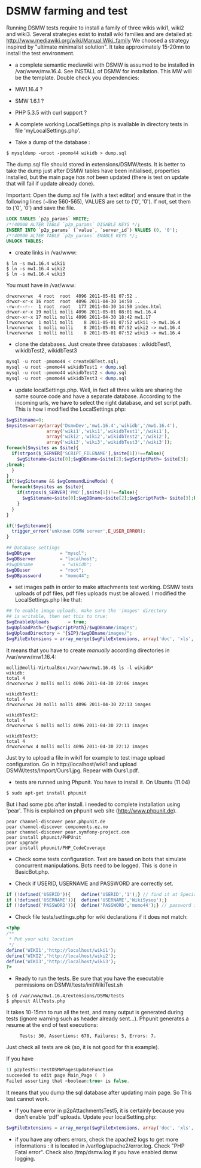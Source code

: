 # DSMW farming and test

Running DSMW tests require to install a family of three wikis wiki1,
wiki2 and wiki3.  Several strategies exist to install wiki families
and are detailed at: http://www.mediawiki.org/wiki/Manual:Wiki_family
We choosed a strategy inspired by "ultimate minimalist solution". It
take approximately 15-20mn to install the test environment.

* a complete semantic mediawiki with DSMW is assumed to be installed
in /var/www/mw.16.4. See INSTALL of DSMW for installation. This MW
will be the template.  Double check you dependencies:
* MW1.16.4 ?
* SMW 1.6.1 ?
* PHP 5.3.5 with curl support ?

* A complete working LocalSettings.php is available in directory
tests in file 'myLocalSettings.php'.

* Take a dump of the database :
```
$ mysqldump -uroot -pmomo44 wikidb > dump.sql
```

The dump.sql file should stored in extensions/DSMW/tests. It is better
to take the dump just after DSMW tables have been initialised,
properties installed, but the main page *has not* been updated (there
is test on update that will fail if update already done).

Important: Open the dump.sql file (with a text editor) and ensure that
in the following lines (~line 560-565), VALUES are set to ('0',
'0'). If not, set them to ('0', '0') and save the file.

``` SQL
LOCK TABLES `p2p_params` WRITE;
/*!40000 ALTER TABLE `p2p_params` DISABLE KEYS */;
INSERT INTO `p2p_params` (`value`, `server_id`) VALUES (0, '0');
/*!40000 ALTER TABLE `p2p_params` ENABLE KEYS */;
UNLOCK TABLES;
```

* create links in /var/www:

```shell
$ ln -s mw1.16.4 wiki1
$ ln -s mw1.16.4 wiki2
$ ln -s mw1.16.4 wiki3
```

You must have in /var/www:

```shell
drwxrwxrwx  4 root  root  4096 2011-05-01 07:52 .
drwxr-xr-x 16 root  root  4096 2011-04-30 14:50 ..
-rw-r--r--  1 root  root   177 2011-04-30 14:50 index.html
drwxr-xr-x 19 molli molli 4096 2011-05-01 08:01 mw1.16.4
drwxr-xr-x 17 molli molli 4096 2011-04-30 18:42 mw1.17
lrwxrwxrwx  1 molli molli    8 2011-05-01 07:52 wiki1 -> mw1.16.4
lrwxrwxrwx  1 molli molli    8 2011-05-01 07:52 wiki2 -> mw1.16.4
lrwxrwxrwx  1 molli molli    8 2011-05-01 07:52 wiki3 -> mw1.16.4
```

* clone the databases. Just create three databases : wikidbTest1, wikidbTest2, wikidbTest3
```sql
mysql -u root -pmomo44 < createDBTest.sql;
mysql -u root -pmomo44 wikidbTest1 < dump.sql
mysql -u root -pmomo44 wikidbTest2 < dump.sql
mysql -u root -pmomo44 wikidbTest3 < dump.sql
```

* update localSettings.php. Well, in fact all three wikis are sharing
the same source code and have a separate database. According to the
incoming urls, we have to select the right database, and set script path.
This is how i modified the LocalSettings.php:

```php
$wgSitename=0;
$mysites=array(array('DsmwDev','mw1.16.4','wikidb','/mw1.16.4'),
               array('wiki1','wiki1','wikidbTest1','/wiki1'),
               array('wiki2','wiki2','wikidbTest2','/wiki2'),
               array('wiki3','wiki3','wikidbTest3','/wiki3'));
foreach($mysites as $site){
  if(strpos($_SERVER['SCRIPT_FILENAME'],$site[1])!==false){
    $wgSitename=$site[0];$wgDBname=$site[2];$wgScriptPath= $site[3];
;break;
  }
}
if(!$wgSitename && $wgCommandLineMode) {
  foreach($mysites as $site){
    if(strpos($_SERVER['PWD'],$site[1])!==false){
      $wgSitename=$site[0];$wgDBname=$site[2];$wgScriptPath= $site[3];break;
    }
  }
}

if(!$wgSitename){
  trigger_error('unknown DSMW server',E_USER_ERROR);
}

## Database settings
$wgDBtype           = "mysql";
$wgDBserver         = "localhost";
#$wgDBname           = "wikidb";
$wgDBuser           = "root";
$wgDBpassword       = "momo44";
```

* set images path in order to make attachments test working. DSMW
tests uploads of pdf files, pdf files uploads must be allowed. I
modified the LocalSettings.php like that:

```php
## To enable image uploads, make sure the 'images' directory
## is writable, then set this to true:
$wgEnableUploads       = true;
$wgUploadPath="{$wgScriptPath}/$wgDBname/images";
$wgUploadDirectory = "{$IP}/$wgDBname/images/";
$wgFileExtensions = array_merge($wgFileExtensions, array('doc', 'xls', 'mpp', 'pdf','ppt','xlsx','jpg','tiff'));
```

It means that you have to create *manually* according directories in
/var/www/mw1.16.4:

```
molli@molli-VirtualBox:/var/www/mw1.16.4$ ls -l wikidb*
wikidb:
total 4
drwxrwxrwx 2 molli molli 4096 2011-04-30 22:06 images

wikidbTest1:
total 4
drwxrwxrwx 20 molli molli 4096 2011-04-30 22:13 images

wikidbTest2:
total 4
drwxrwxrwx 5 molli molli 4096 2011-04-30 22:11 images

wikidbTest3:
total 4
drwxrwxrwx 4 molli molli 4096 2011-04-30 22:12 images
```

Just try to upload a file in wiki1 for example to test image upload
configuration. Go in http://localhost/wiki1 and upload
DSMW/tests/Import/Ours1.jpg. Repear with Ours1.pdf.

* tests are runned using Phpunit. You have to install it. On Ubuntu (11.04)
```
$ sudo apt-get install phpunit
```

But i had some pbs after install. i needed to complete installation
using 'pear'. This is explained on phpunit web site (http://www.phpunit.de).

```
pear channel-discover pear.phpunit.de
pear channel-discover components.ez.no
pear channel-discover pear.symfony-project.com
pear install phpunit/PHPUnit
pear upgrade
pear install phpunit/PHP_CodeCoverage
```


* Check some tests configuration. Test are based on bots that simulate
concurrent manipulations. Bots need to be logged. This is done in
BasicBot.php. 

* Check if USERID, USERNAME and PASSWORD are correctly set.
```php
if (!defined('USERID')){	define('USERID','1');} // find it at Special:Preferences
if (!defined('USERNAME')){	define('USERNAME','WikiSysop');}
if (!defined('PASSWORD')){	define('PASSWORD','momo44');} // password in plain text. No md5 or anything.
```

* Check file tests/settings.php for wiki declarations if it does not match:

```php
<?php
/**
 * Put your wiki location
 */
define('WIKI1','http://localhost/wiki1');
define('WIKI2','http://localhost/wiki2');
define('WIKI3','http://localhost/wiki3');
?>
```

* Ready to run the tests. Be sure that you have the executable
permissions on DSMW/tests/initWikiTest.sh

```
$ cd /var/www/mw1.16.4/extensions/DSMW/tests
$ phpunit AllTests.php 
```
It takes 10-15mn to run all the test, and many output is generated during tests (ignore warning such as header already sent...).
Phpunit generates a resume at the end of test executions:

```
     Tests: 30, Assertions: 670, Failures: 5, Errors: 7.
```
Just check all tests are ok (so, it is not good for this example). 

If you have 
```php
1) p2pTest5::testDSMWPagesUpdateFunction
succeeded to edit page Main_Page (  )
Failed asserting that <boolean:true> is false.
```

It means that you dump the sql database after updating main page. So
This test cannot work.

* If you have error in p2pAttachmentsTest5, it is certainly because
you don't enable 'pdf' uploads. Update your localSetting.php:

```php
$wgFileExtensions = array_merge($wgFileExtensions, array('doc', 'xls', 'mpp', 'pdf','ppt','xlsx','jpg','tiff'));
```

* if you have any others errors, check the apache2 logs to get more
informations : it is located in /var/log/apache2/error.log. Check "PHP
Fatal error". Check also /tmp/dsmw.log if you have enabled dsmw logging.

